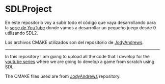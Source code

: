 # SDLProject

En este repositorio voy a subir todo el código que vaya desarrollando para la [serie de YouTube](https://youtube.com/playlist?list=PLAGy_slICtV1AD8nV3nEe7P8j82XdxH-7) donde vamos a desarrollar un pequeño juego desde 0 utilizando SDL2.

Los archivos CMAKE utilizados son del repositorio de [JodyAndrews](https://github.com/JodyAndrews/SDL2_Basic_Setup).

----

In this repository I am going to upload all the code that I develop for the [youtube series](https://youtube.com/playlist?list=PLAGy_slICtV1AD8nV3nEe7P8j82XdxH-7) where we are going to develop a game from scratch using SDL.

The CMAKE files used are from [JodyAndrews](https://github.com/JodyAndrews/SDL2_Basic_Setup) repository.
